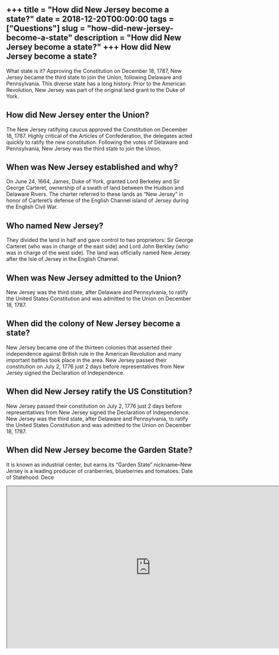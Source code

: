 +++
title = "How did New Jersey become a state?"
date = 2018-12-20T00:00:00
tags = ["Questions"]
slug = "how-did-new-jersey-become-a-state"
description = "How did New Jersey become a state?"
+++
How did New Jersey become a state?
----------------------------------

What state is it? Approving the Constitution on December 18, 1787, New Jersey became the third state to join the Union, following Delaware and Pennsylvania. This diverse state has a long history. Prior to the American Revolution, New Jersey was part of the original land grant to the Duke of York.

How did New Jersey enter the Union?
-----------------------------------

The New Jersey ratifying caucus approved the Constitution on December 18, 1787. Highly critical of the Articles of Confederation, the delegates acted quickly to ratify the new constitution. Following the votes of Delaware and Pennsylvania, New Jersey was the third state to join the Union.

When was New Jersey established and why?
----------------------------------------

On June 24, 1664, James, Duke of York, granted Lord Berkeley and Sir George Carteret, ownership of a swath of land between the Hudson and Delaware Rivers. The charter referred to these lands as “New Jersey” in honor of Carteret’s defense of the English Channel island of Jersey during the English Civil War.

Who named New Jersey?
---------------------

They divided the land in half and gave control to two proprietors: Sir George Carteret (who was in charge of the east side) and Lord John Berkley (who was in charge of the west side). The land was officially named New Jersey after the Isle of Jersey in the English Channel.

When was New Jersey admitted to the Union?
------------------------------------------

New Jersey was the third state, after Delaware and Pennsylvania, to ratify the United States Constitution and was admitted to the Union on December 18, 1787.

When did the colony of New Jersey become a state?
-------------------------------------------------

New Jersey became one of the thirteen colonies that asserted their independence against British rule in the American Revolution and many important battles took place in the area. New Jersey passed their constitution on July 2, 1776 just 2 days before representatives from New Jersey signed the Declaration of Independence.

When did New Jersey ratify the US Constitution?
-----------------------------------------------

New Jersey passed their constitution on July 2, 1776 just 2 days before representatives from New Jersey signed the Declaration of Independence. New Jersey was the third state, after Delaware and Pennsylvania, to ratify the United States Constitution and was admitted to the Union on December 18, 1787.

When did New Jersey become the Garden State?
--------------------------------------------

It is known as industrial center, but earns its “Garden State” nickname–New Jersey is a leading producer of cranberries, blueberries and tomatoes. Date of Statehood: Dece

<iframe allow="accelerometer; autoplay; clipboard-write; encrypted-media; gyroscope; picture-in-picture" allowfullscreen="" class="__youtube_prefs__  epyt-is-override  no-lazyload" data-no-lazy="1" data-origheight="433" data-origwidth="770" data-skipgform_ajax_framebjll="" height="433" id="_ytid_14076" loading="lazy" src="https://www.youtube.com/embed/z6v4jsuU3uk?enablejsapi=1&autoplay=0&cc_load_policy=0&cc_lang_pref=&iv_load_policy=1&loop=0&modestbranding=0&rel=1&fs=1&playsinline=0&autohide=2&theme=dark&color=red&controls=1&" title="YouTube player" width="770"></iframe>